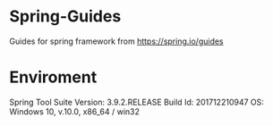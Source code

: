 # Spring-Guides
Guides for spring framework from https://spring.io/guides

# Enviroment
Spring Tool Suite 
Version: 3.9.2.RELEASE
Build Id: 201712210947
OS: Windows 10, v.10.0, x86_64 / win32

